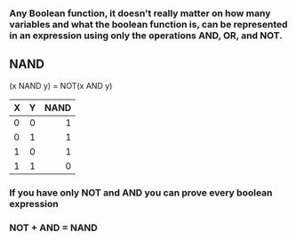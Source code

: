 ### Any Boolean function, it doesn't really matter on how many variables and what the boolean function is, can be represented in an expression using only the operations AND, OR, and NOT.

## NAND

(x NAND y) = NOT(x AND y)

| X | Y | NAND |
| --- |:---:| ---:|
| 0 | 0 | 1 |
| 0 | 1 | 1 |
| 1 | 0| 1 | 
| 1 | 1| 0 |

### If you have only NOT and AND you can prove every boolean expression

### NOT + AND = NAND 